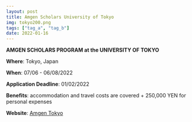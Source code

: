```yaml
---
layout: post
title: Amgen Scholars University of Tokyo 
img: tokyo200.png
tags: ["tag_a", "tag_b"]
date: 2022-01-16
---
```


**AMGEN SCHOLARS PROGRAM at the UNIVERSITY OF TOKYO**

**Where**: Tokyo, Japan  

**When**: 07/06 - 06/08/2022 

**Application Deadline**: 01/02/2022

**Benefits**: accommodation and travel costs are covered + 250,000 YEN for personal expenses

**Website**: [Amgen Tokyo](https://www.u-tokyo.ac.jp/en/prospective-students/amgen_program.html)
